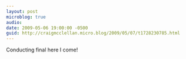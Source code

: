 ```yaml
---
layout: post
microblog: true
audio: 
date: 2009-05-06 19:00:00 -0500
guid: http://craigmcclellan.micro.blog/2009/05/07/t1728230785.html
---
```

Conducting final here I come!
